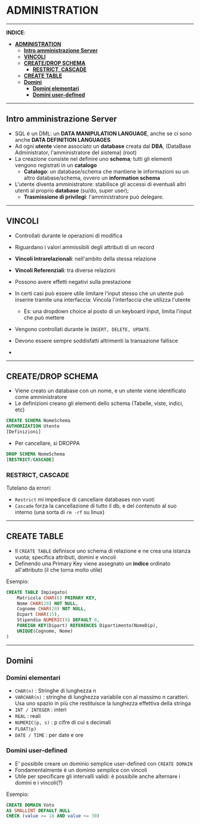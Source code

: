 # **ADMINISTRATION**

***

**INDICE**:

- [**ADMINISTRATION**](#administration)
  - [**Intro amministrazione Server**](#intro-amministrazione-server)
  - [**VINCOLI**](#vincoli)
  - [**CREATE/DROP SCHEMA**](#createdrop-schema)
    - [**RESTRICT, CASCADE**](#restrict-cascade)
  - [**CREATE TABLE**](#create-table)
  - [**Domini**](#domini)
    - [**Domini elementari**](#domini-elementari)
    - [**Domini user-defined**](#domini-user-defined)

***

## **Intro amministrazione Server**

- SQL è un DML: un **DATA MANIPULATION LANGUAGE**, anche se ci sono anche **DATA DEFINITION LANGUAGES**
- Ad ogni **utente** viene associato un **database** creata dal **DBA**, (DataBase Administrator, l'amministratore del sistema) (root)
- La creazione consiste nel definire uno **schema**; tutti gli elementi vengono registrati in un **catalogo**
  - **Catalogo**: un database/schema che mantiene le informazioni su un altro database/schema, ovvero un **information schema**
- L'utente diventa amministratore: stabilisce gli accessi di eventuali altri utenti al proprio **database** (su/do, super user);
  - **Trasmissione di privilegi**: l'amministratore può delegare.

***

## **VINCOLI**

- Controllati durante le operazioni di modifica
- Riguardano i valori ammissibili degli attributi di un record
- **Vincoli Intrarelazionali**: nell'ambito della stessa relazione
- **Vincoli Referenziali**: tra diverse relazioni
- Possono avere effetti negativi sulla prestazione

- In certi casi può essere utile limitare l'input stesso che un utente può inserire tramite una interfaccia: Vincola l'interfaccia che utilizza l'utente
  - Es: una dropdown choice al posto di un keyboard input, limita l'input che può mettere

- Vengono controllati durante le ```INSERT, DELETE, UPDATE```.
- Devono essere sempre soddisfatti altrimenti la transazione fallisce
- 

***

## **CREATE/DROP SCHEMA**

- Viene creato un database con un nome, e un utente viene identificato come amministratore
- Le definizioni creano gli elementi dello schema (Tabelle, viste, indici, etc)

```sql
CREATE SCHEMA NomeSchema
AUTHORIZATION Utente
[Definizioni]
```

- Per cancellare, si DROPPA

```sql
DROP SCHEMA NomeSchema
[RESTRICT/CASCADE]
```

### **RESTRICT, CASCADE**

Tutelano da errori:

- ```Restrict``` mi impedisce di cancellare databases non vuoti
- ```Cascade``` forza la cancellazione di tutto il db, e del contenuto al suo interno (una sorta di ```rm -rf``` su linux)

***

## **CREATE TABLE**

- Il ```CREATE TABLE``` definisce uno schema di relazione e ne crea una istanza vuota; specifica attributi, domini e vincoli
- Definendo una Primary Key viene assegnato un **indice** ordinato all'attributo (il che torna molto utile)

Esempio:  

```sql
CREATE TABLE Impiegato(
    Matricola CHAR(6) PRIMARY KEY,
    Nome CHAR(20) NOT NULL, 
    Cognome CHAR(20) NOT NULL, 
    Dipart CHAR(15),
    Stipendio NUMERIC(9) DEFAULT 0,
    FOREIGN KEY(Dipart) REFERENCES Dipartimento(NomeDip),
    UNIQUE(Cognome, Nome)
)
```

***

## **Domini**

### **Domini elementari**

- ```CHAR(n)``` : Stringhe di lunghezza n
- ```VARCHAR(n)``` : stringhe di lunghezza variabile con al massimo n caratteri. Usa uno spazio in più che restituisce la lunghezza effettiva della stringa
- ```INT / INTEGER``` :  interi
- ```REAL``` : reali
- ```NUMERIC(p, s)``` : p cifre di cui s decimali
- ```FLOAT(p)```
- ```DATE / TIME``` : per date e ore

### **Domini user-defined**

- E' possibile creare un dominio semplice user-defined con ```CREATE DOMAIN```
- Fondamentalmente è un dominio semplice con vincoli
- Utile per specificare gli intervalli validi: è possibile anche alternare i domini e i vincoli(?)

Esempio:  

```sql
CREATE DOMAIN Voto
AS SMALLINT DEFAULT NULL
CHECK (value >= 18 AND value <= 30)
```

